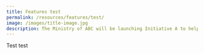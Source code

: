 ```yaml
---
title: Features test
permalink: /resources/features/test/
image: /images/title-image.jpg
description: The Ministry of ABC will be launching Initiative A to help Singaporeans...
---
```


Test test
